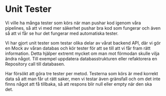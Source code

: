 # Unit Tester

Vi ville ha många tester som körs när man pushar kod igenom våra pipelines, så att vi med mer säkerhet
pushar bra kod som fungerar och även så att vi får se hur det fungerar med automatiska tester.



Vi har gjort unit tester som testar olika delar av vårat backend API, där vi gör en Mock av våran
databas och kör tester för att se till att vi får fram rätt information. Detta hjälper extremt mycket
om man mot förmodan skulle vilja ändra något. Till exempel uppdatera databasstrukturen eller
refaktorera en Repository call till databasen.



Har försökt att göra tre tester per metod. Testerna som körs är med korrekt data så att man får ut rätt
saker, men vi testar även gränsfall och om det inte finns något att få tillbaka, så att respons blir
null eller empty när den ska det.
